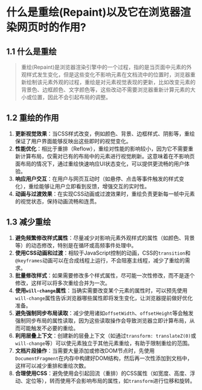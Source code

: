 # 什么是重绘(Repaint)以及它在浏览器渲染网页时的作用?

## 1.1 什么是重绘

> 重绘(Repaint)是浏览器渲染引擎中的一个过程，指的是当页面中元素的外观样式发生变化，但是这些变化不影响元素在文档流中的位置时，浏览器重新绘制该元素外观的过程，重绘是对元素视觉表现的更新，比如改变元素的背景色、边框颜色、文字颜色等，这些改动不需要浏览器重新计算元素的大小或位置，因此不会引起布局的调整。

## 1.2 重绘的作用

1. **更新视觉效果**：当CSS样式改变，例如颜色、背景、边框样式、阴影等，重绘保证了用户界面能够反映出这些即时的视觉变化。
2. **性能优化**：相比于重排（Reflow），重绘对性能的影响较小，因为它不需要重新计算布局，仅需对已有的布局中的元素进行视觉刷新。这意味着在不影响页面布局的情况下，通过重绘快速响应UI状态变化，可以提供更流畅的用户体验。
3. **响应用户交互**：在用户与网页互动时（如悬停、点击等事件触发的样式变化），重绘能够让用户立即看到反馈，增强交互的实时性。
4. **动画与过渡效果**：在实现CSS动画或过渡效果时，重绘负责更新每一帧中元素的视觉状态，保持动画流畅和连贯。

## 1.3 减少重绘

1. **避免频繁修改样式属性**：尽量减少对影响元素外观样式的属性（如颜色、背景等）的动态修改，特别是在循环或高频事件处理中。
2. **使用CSS动画和过渡**：相较于JavaScript控制的动画，CSS的`transition`和`@keyframes`动画可以在合成线程上运行，不会阻塞主线程，减少了重绘的需求。
3. **批量修改样式**：如果需要修改多个样式属性，尽可能一次性修改，而不是逐个修改，这样可以将多次重绘合并为一次。
4. **使用`will-change`属性**：当确实需要改变某个元素的属性时，可以预先使用`will-change`属性告诉浏览器哪些属性即将发生变化，让浏览器提前做好优化准备。
5. **避免强制同步布局读取**：减少使用诸如`offsetWidth`、`offsetHeight`等会触发强制同步布局的属性读取，因为这些读取操作会导致浏览器立即计算布局，从而可能触发不必要的重绘。
6. **利用层叠上下文**：创建新的层叠上下文（如通过`transform: translateZ(0)`或`will-change`等）可以使元素独立于其他元素重绘，有助于限制重绘的范围。
7. **文档片段操作**：当需要大量添加或修改DOM节点时，先使用`DocumentFragment`在内存中构建好DOM结构，然后再一次性添加到文档中，这样可以减少重排和重绘次数。
8. **合理使用CSS**：避免使用会引起回流（重排）的CSS属性（如宽度、高度、浮动、定位等），转而使用不会影响布局的属性，如`transform`进行位移和旋转。



